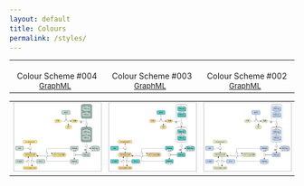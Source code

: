 ```yaml
---
layout: default
title: Colours
permalink: /styles/
---
```



<table>
    <tr valign="bottom">
      <td style="width: 300px;" align="center"><br />Colour Scheme #004<br /><font size="2">
<a href="/downloads/F001-glycolysis-alt.graphml">GraphML</a> &nbsp;
</font></td>
      <td style="width: 300px;" align="center"><br />Colour Scheme #003<br /><font size="2">
<a href="/downloads/F001-glycolysis-alt.graphml">GraphML</a> &nbsp;
</font></td>
      <td style="width: 300px;" align="center"><br />Colour Scheme #002<br /><font size="2">
<a href="/downloads/F001-glycolysis-alt.graphml">GraphML</a> &nbsp;
</font></td>
    </tr>
</table>
<table>
    <tr>
      <td style="width: 300px;" align="center"><img src="/images/colours/CS004.png" style="border: #c6c6c6 1px solid; width: 260px;"/></td>
      <td style="width: 300px;" align="center"><img src="/images/colours/CS003.png" style="border: #c6c6c6 1px solid; width: 260px;"/></td>
      <td style="width: 300px;" align="center"><img src="/images/colours/CS002.png" style="border: #c6c6c6 1px solid; width: 260px;"/></td>
    </tr>
</table>

<br />
